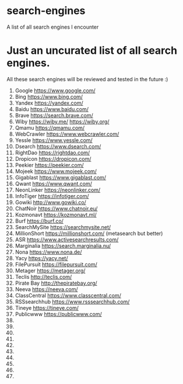 # search-engines
A list of all search engines I encounter

# Just an uncurated list of all search engines. 

All these search engines will be reviewed and tested in the future :)

1. Google           https://www.google.com/
2. Bing             https://www.bing.com/
3. Yandex           https://yandex.com/
4. Baidu            https://www.baidu.com/
5. Brave            https://search.brave.com/
6. Wiby             https://wiby.me/  https://wiby.org/
7. Qmamu            https://qmamu.com/
8. WebCrawler       https://www.webcrawler.com/
9. Yessle           https://www.yessle.com/
10. Dsearch         https://www.dsearch.com/
11. RightDao        https://rightdao.com/
12. Dropicon        https://dropicon.com/
13. Peekier         https://peekier.com/
14. Mojeek          https://www.mojeek.com/
15. Gigablast       https://www.gigablast.com/
16. Qwant           https://www.qwant.com/
17. NeonLinker      https://neonlinker.com/
18. InfoTiger       https://infotiger.com/
19. Gowiki          http://www.gowiki.co/
20. ChatNoir        https://www.chatnoir.eu/
21. Kozmonavt       https://kozmonavt.ml/
22. Burf            https://burf.co/
23. SearchMySite    https://searchmysite.net/
24. MillionShort    https://millionshort.com/ (metasearch but better)
25. ASR             https://www.activesearchresults.com/
26. Marginalia      https://search.marginalia.nu/
27. Nona            https://www.nona.de/
28. Yacy            https://yacy.net/
29. FilePursuit     https://filepursuit.com/
30. Metager         https://metager.org/
31. Teclis          http://teclis.com/
32. Pirate Bay      http://thepiratebay.org/
33. Neeva           https://neeva.com/
34. ClassCentral    https://www.classcentral.com/
35. RSSsearchhub    https://www.rsssearchhub.com/
36. Tineye          https://tineye.com/
37. Publicwww       https://publicwww.com/
38. 
39. 
40. 
41. 
42.
43.
44.
45.
46.
47. 


